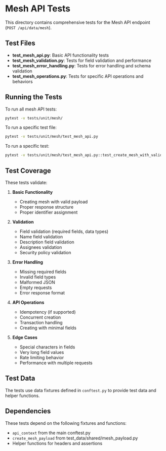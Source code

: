 # Mesh API Tests

This directory contains comprehensive tests for the Mesh API endpoint (`POST /api/data/mesh`).

## Test Files

- **test_mesh_api.py**: Basic API functionality tests
- **test_mesh_validation.py**: Tests for field validation and performance
- **test_mesh_error_handling.py**: Tests for error handling and schema validation
- **test_mesh_operations.py**: Tests for specific API operations and behaviors

## Running the Tests

To run all mesh API tests:

```bash
pytest -v tests/unit/mesh/
```

To run a specific test file:

```bash
pytest -v tests/unit/mesh/test_mesh_api.py
```

To run a specific test:

```bash
pytest -v tests/unit/mesh/test_mesh_api.py::test_create_mesh_with_valid_payload
```

## Test Coverage

These tests validate:

1. **Basic Functionality**

   - Creating mesh with valid payload
   - Proper response structure
   - Proper identifier assignment

2. **Validation**

   - Field validation (required fields, data types)
   - Name field validation
   - Description field validation
   - Assignees validation
   - Security policy validation

3. **Error Handling**

   - Missing required fields
   - Invalid field types
   - Malformed JSON
   - Empty requests
   - Error response format

4. **API Operations**

   - Idempotency (if supported)
   - Concurrent creation
   - Transaction handling
   - Creating with minimal fields

5. **Edge Cases**
   - Special characters in fields
   - Very long field values
   - Rate limiting behavior
   - Performance with multiple requests

## Test Data

The tests use data fixtures defined in `conftest.py` to provide test data and helper functions.

## Dependencies

These tests depend on the following fixtures and functions:

- `api_context` from the main conftest.py
- `create_mesh_payload` from test_data/shared/mesh_payload.py
- Helper functions for headers and assertions
